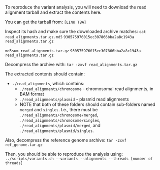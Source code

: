 To reproduce the variant analysis, you will need to download the read alignment tarball and extract the contents here.

You can get the tarball from:
`[LINK TBA]`

Inspect its hash and make sure the downloaded archive matches:
`cat read_alignments.tar.gz.md5`
`930575976015ec307866bba2a8c1943a  read_alignments.tar.gz`

`md5sum read_alignments.tar.gz`
`930575976015ec307866bba2a8c1943a  read_alignments.tar.gz`

Decompress the archive with:
`tar -zxvf read_alignments.tar.gz`

The extracted contents should contain:
* `./read_alignments`, which contains:
  * `./read_alignments/chromosome` - chromosomal read alignments, in BAM format
  * `./read_alignments/plasmid` - plasmid read alignments
  * NOTE that both of these folders should contain sub-folders named `merged` and `singles`. I.e., there must be `./read_alignments/chromosome/merged`, `./read_alignments/chromosome/singles`, `./read_alignments/plasmid/merged`, and `./read_alignments/plasmid/singles`.

Also, decompress the reference genome archive:
`tar -zxvf ref_genome.tar.gz`

Then, you should be able to reproduce the analysis using: `../scripts/variants.sh --variants --alignments --threads [number of threads]`

